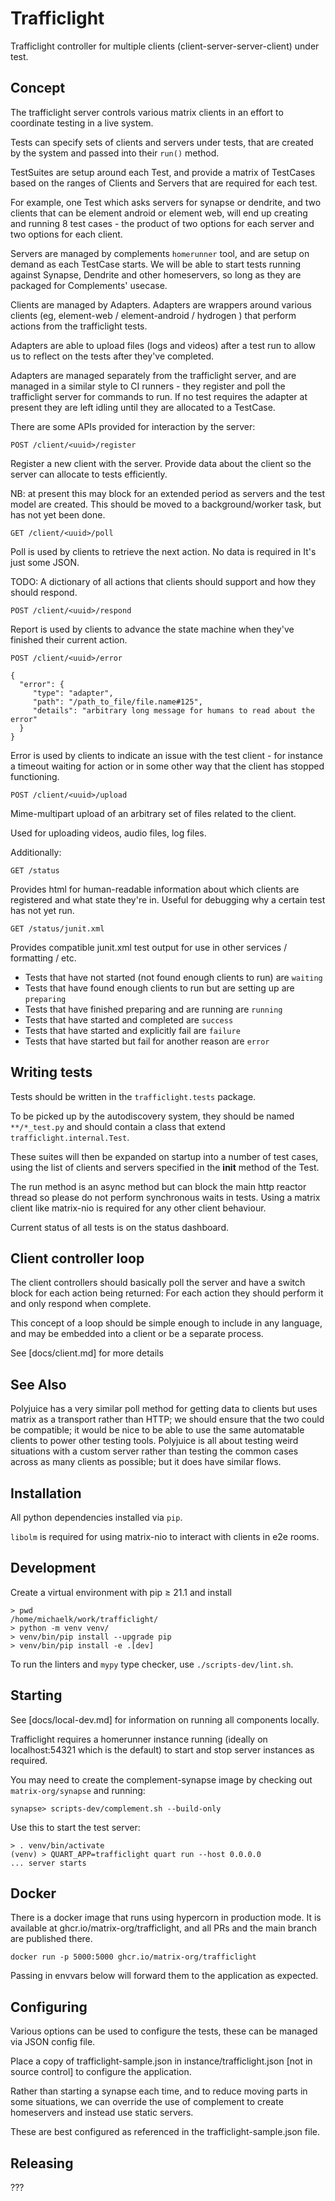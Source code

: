 # Trafficlight

Trafficlight controller for multiple clients (client-server-server-client) under test.

## Concept

The trafficlight server controls various matrix clients in an effort to coordinate testing in a live system.

Tests can specify sets of clients and servers under tests, that are created by the system and passed into their `run()` method.

TestSuites are setup around each Test, and provide a matrix of TestCases based on the ranges of Clients and Servers that are required for each test.

For example, one Test which asks servers for synapse or dendrite, and two clients that can be element android or element web, will end up creating and running 8 test cases - the product of two options for each server and two options for each client.

Servers are managed by complements `homerunner` tool, and are setup on demand as each TestCase starts. We will be able to start tests running against Synapse, Dendrite and other homeservers, so long as they are packaged for Complements' usecase.

Clients are managed by Adapters. Adapters are wrappers around various clients (eg, element-web / element-android / hydrogen ) that perform actions from the trafficlight tests.

Adapters are able to upload files (logs and videos) after a test run to allow us to reflect on the tests after they've completed.

Adapters are managed separately from the trafficlight server, and are managed in a similar style to CI runners - they register and poll the trafficlight server for commands to run. If no test requires the adapter at present they are left idling until they are allocated to a TestCase.

There are some APIs provided for interaction by the server:

`POST /client/<uuid>/register`

Register a new client with the server. Provide data about the client so the server can allocate to tests efficiently.

NB: at present this may block for an extended period as servers and the test model are created. This should be moved to a background/worker task, but has not yet been done.

`GET /client/<uuid>/poll`

Poll is used by clients to retrieve the next action. No data is required in It's just some JSON.

TODO: A dictionary of all actions that clients should support and how they should respond.

`POST /client/<uuid>/respond`

Report is used by clients to advance the state machine when they've finished their current action.

`POST /client/<uuid>/error`

```
{
  "error": { 
     "type": "adapter",
     "path": "/path_to_file/file.name#125",
     "details": "arbitrary long message for humans to read about the error"
  }
}
```

Error is used by clients to indicate an issue with the test client - for instance a timeout waiting for action or in some other way that the client has stopped functioning.

`POST /client/<uuid>/upload`

Mime-multipart upload of an arbitrary set of files related to the client.

Used for uploading videos, audio files, log files.

Additionally:

`GET /status`

Provides html for human-readable information about which clients are registered and what state they're in. Useful for debugging why a certain test has not yet run.

`GET /status/junit.xml`

Provides compatible junit.xml test output for use in other services / formatting / etc.

 * Tests that have not started (not found enough clients to run) are `waiting`
 * Tests that have found enough clients to run but are setting up are `preparing`
 * Tests that have finished preparing and are running are `running`
 * Tests that have started and completed are `success`
 * Tests that have started and explicitly fail are `failure`
 * Tests that have started but fail for another reason are `error`

## Writing tests

Tests should be written in the `trafficlight.tests` package.

To be picked up by the autodiscovery system, they should be named `**/*_test.py` and should contain a class that extend `trafficlight.internal.Test`.

These suites will then be expanded on startup into a number of test cases, using the list of clients and servers specified in the __init__ method of the Test.

The run method is an async method but can block the main http reactor thread so please do not perform synchronous waits in tests. Using a matrix client like matrix-nio is required for any other client behaviour.

Current status of all tests is on the status dashboard.

## Client controller loop

The client controllers should basically poll the server and have a switch block for each action being returned: For each action they should perform it and only respond when complete.

This concept of a loop should be simple enough to include in any language, and may be embedded into a client or be a separate process.

See [docs/client.md] for more details

## See Also

Polyjuice has a very similar poll method for getting data to clients but uses matrix as a transport rather than HTTP; we should ensure that the two could be compatible; it would be nice to be able to use the same automatable clients to power other testing tools. Polyjuice is all about testing weird situations with a custom server rather than testing the common cases across as many clients as possible; but it does have similar flows.

## Installation

All python dependencies installed via `pip`.

`libolm` is required for using matrix-nio to interact with clients in e2e rooms.

## Development

Create a virtual environment with pip ≥ 21.1 and install
```shell
> pwd
/home/michaelk/work/trafficlight/
> python -m venv venv/
> venv/bin/pip install --upgrade pip
> venv/bin/pip install -e .[dev]
```


To run the linters and `mypy` type checker, use `./scripts-dev/lint.sh`.

## Starting

See [docs/local-dev.md] for information on running all components locally.

Trafficlight requires a homerunner instance running (ideally on localhost:54321 which is the default) to start and stop server instances as required.

You may need to create the complement-synapse image by checking out `matrix-org/synapse` and running:

`synapse> scripts-dev/complement.sh --build-only`

Use this to start the test server:
```shell
> . venv/bin/activate
(venv) > QUART_APP=trafficlight quart run --host 0.0.0.0
... server starts
```

## Docker

There is a docker image that runs using hypercorn in production mode. It is available at ghcr.io/matrix-org/trafficlight, and all PRs and the main branch are published there.

`docker run -p 5000:5000 ghcr.io/matrix-org/trafficlight`

Passing in envvars below will forward them to the application as expected.

## Configuring

Various options can be used to configure the tests, these can be managed via JSON config file.

Place a copy of trafficlight-sample.json in instance/trafficlight.json [not in source control] to configure the application.

Rather than starting a synapse each time, and to reduce moving parts in some situations, we can override the use of complement to create homeservers and instead use static servers.

These are best configured as referenced in the trafficlight-sample.json file.

## Releasing

???
